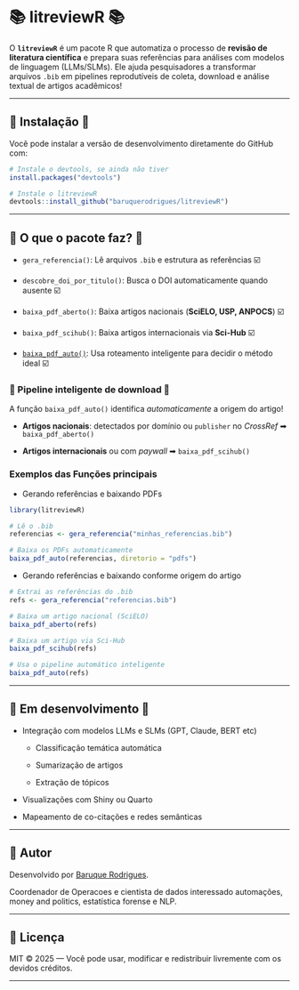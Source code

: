 
<!-- README.md is generated from README.Rmd. Please edit that file -->

#  📚 litreviewR 📚

O **`litreviewR`** é um pacote R que automatiza o processo de
**revisão de literatura científica** e prepara suas referências para
análises com modelos de linguagem (LLMs/SLMs). Ele ajuda pesquisadores a
transformar arquivos `.bib` em pipelines reprodutíveis de coleta,
download e análise textual de artigos acadêmicos!

---

## 🚀 Instalação 🚀

Você pode instalar a versão de desenvolvimento diretamente do GitHub
com:

``` r
# Instale o devtools, se ainda não tiver
install.packages("devtools")

# Instale o litreviewR
devtools::install_github("baruquerodrigues/litreviewR")
```

---

## 🤔 O que o pacote faz? 🤔

- `gera_referencia()`: Lê arquivos `.bib` e estrutura as referências ☑️

- `descobre_doi_por_titulo()`: Busca o DOI automaticamente quando ausente ☑️

- `baixa_pdf_aberto()`: Baixa artigos nacionais (**SciELO, USP, ANPOCS**) ☑️

- `baixa_pdf_scihub()`: Baixa artigos internacionais via **Sci-Hub** ☑️

- [`baixa_pdf_auto()`](#pipeline-automátic-de-download): Usa roteamento inteligente para decidir o
método ideal ☑️

### 🧠 Pipeline inteligente de download 🧠

A função `baixa_pdf_auto()` identifica *automaticamente* a origem do
artigo!

- **Artigos nacionais**: detectados por domínio ou `publisher` no
  *CrossRef* ➡ `baixa_pdf_aberto()`

- **Artigos internacionais** ou com *paywall* ➡ `baixa_pdf_scihub()`

### Exemplos das Funções principais

- Gerando referências e baixando PDFs

``` r
library(litreviewR)

# Lê o .bib
referencias <- gera_referencia("minhas_referencias.bib")

# Baixa os PDFs automaticamente
baixa_pdf_auto(referencias, diretorio = "pdfs")
```

- Gerando referências e baixando conforme origem do artigo

``` r
# Extrai as referências do .bib
refs <- gera_referencia("referencias.bib")

# Baixa um artigo nacional (SciELO)
baixa_pdf_aberto(refs)

# Baixa um artigo via Sci-Hub
baixa_pdf_scihub(refs)

# Usa o pipeline automático inteligente
baixa_pdf_auto(refs)
```

---

## 🔧 Em desenvolvimento 🔧

- Integração com modelos LLMs e SLMs (GPT, Claude, BERT etc)

  - Classificação temática automática

  - Sumarização de artigos

  - Extração de tópicos

- Visualizações com Shiny ou Quarto

- Mapeamento de co-citações e redes semânticas

---

## 👤 Autor

Desenvolvido por [Baruque Rodrigues](https://github.com/baruqrodrigues).

Coordenador de Operacoes e cientista de dados interessado automações,
money and politics, estatística forense e NLP.

---

## 📜 Licença

MIT © 2025 — Você pode usar, modificar e redistribuir livremente com os
devidos créditos.

---
